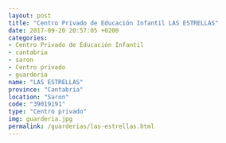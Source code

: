```yaml
---
layout: post
title: "Centro Privado de Educación Infantil LAS ESTRELLAS"
date: 2017-09-20 20:57:05 +0200
categories:
- Centro Privado de Educación Infantil
- cantabria
- saron
- Centro privado
- guarderia
name: "LAS ESTRELLAS"
province: "Cantabria"
location: "Saron"
code: "39019191"
type: "Centro privado"
img: guarderia.jpg
permalink: /guarderias/las-estrellas.html
---
```

